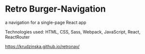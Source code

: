 # Retro Burger-Navigation

a navigation for a single-page React app

Technologies used: HTML, CSS, Sass, Webpack, JavaScript, React, ReactRouter

https://krudzinska.github.io/retronav/
